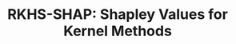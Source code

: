 ---
layout: default
title: "RKHS-SHAP: Shapley Values for Kernel Methods"
authors: <ins>Siu Lun Chau</ins>, Robert Hu, Javier Gonzalez, Dino Sejdinovic
venue: Conference on Neural Information Processing Systems (NeurIPS)
venue_short: NeurIPS
year: 2022
pubtime: 2022
pdf: https://proceedings.neurips.cc/paper_files/paper/2022/file/54bb63eaec676b87a2278a22b1bd02a2-Paper-Conference.pdf
code: https://github.com/Chau999/RKHS-SHAP
doi:
video: https://www.youtube.com/watch?v=olmSYH-daG0
preprint: "false"
thumbnail: "../assets/img/publications/2022-RKHS.png"
XAI: true
---